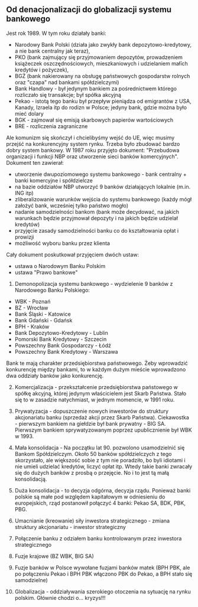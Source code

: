 Od denacjonalizacji do globalizacji systemu bankowego
-----------------------------------------------------

Jest rok 1989. W tym roku działały banki: 
- Narodowy Bank Polski (działa jako zwykły bank depozytowo-kredytowy, a nie bank centralny jak teraz), 
- PKO (bank zajmujący się przyjmowaniem depozytów, prowadzeniem książeczek oszczędnościowych, mieszkaniowych i udzielaniem małīch kredytów i pożyczek), 
- BGŻ (bank nakierowany na obsługę państwowych gospodarstw rolnych oraz "czapa" nad bankami spółdzielczymi)
- Bank Handlowy - był jedynym bankiem za pośrednictwem którego rozliczało się transakcje; był spółka akcyjną
- Pekao - istotą tego banku był przepływ pieniądza od emigrantów z USA, Kanady, Izraela itp do rodizn w Polsce; jedyny bank, gdzie można było mieć dolary
- BGK - zajmował się emisją skarbowych papierów wartościowych
- BRE - rozliczenia zagraniczne

Ale komunizm się skończył i chcielibyśmy wejść do UE, więc musimy przejść na konkurencyjny system rynku. Trzeba było zbudować bardzo dobry system bankowy. W 1987 roku przyjęto dokument: "Przebudowa organizacji i funkcji NBP oraz utworzenie sieci banków komercyjnych". Dokument ten zawierał:
- utworzenie dwupoziomowego systemu bankowego - bank centralny + banki komercyjne i spółdzielcze
- na bazie oddziałów NBP utworzyć 9 banków działających lokalnie (m.in. ING itp)
- zliberalizowanie warunków wejścia do systemu bankowego (każdy mógł założyć bank, wcześniej tylko państwo mogło)
- nadanie samodzielności bankom (bank może decydować, na jakich warunkach będzie przyjmował depozyty i na jakich będzie udzielał kredytów)
- przyjęcie zasady samodzielności banku co do kształtowania opłat i prowizji
- możliwość wyboru banku przez klienta

Cały dokument poskutkował przyjęciem dwóch ustaw:
- ustawa o Narodowym Banku Polskim
- ustawa "Prawo bankowe"

1. Demonopolizacja systemu bankowego - wydzielenie 9 banków z Narodowego Banku Polskiego:
- WBK - Poznań
- BZ - Wrocław
- Bank Śląski - Katowice
- Bank Gdański - Gdańsk
- BPH - Kraków
- Bank Depozytowo-Kredytowy - Lublin
- Pomorski Bank Kredytowy - Szczecin
- Powszechny Bank Gospodarczy - Łódź
- Powszechny Bank Kredytowy - Warszawa

Bank te mają charakter przedsiębiorstwa państwowego. Żeby wprowadzić konkurencję między bankami, to w każdym dużym mieście wprowadzono dwa oddziały banków jako konkurencję.

2. Komercjalizacja - przekształcenie przedsiębiorstwa państowego w spółkę akcyjną, której jedynym właścicielem jest Skarb Państwa. Stało się to w zasadzie natychmiast, w jednym momencie, w 1991 roku.

3. Prywatyzacja - dopuszczenie nowych inwestorów do struktury akcjonariatu banku (sprzedaż akcji przez Skarb Państwa).
Ciekawostka - pierwszym bankiem na giełdzie był bank prywatny - BIG SA. Pierwszym bankiem sprywatyzowanym poprzez upublicznienie był WBK w 1993.

4. Mała konsolidacja - Na początku lat 90. pozwolono usamodzielnić się Bankom Spółdzielczym. Około 50 banków spółdzielczych z tego skorzystało, ale większość sobie z tym nie poradziło, bo byli idiotami i nie umieli udzielać kredytów, liczyć opłat itp. Wtedy takie banki zwracały się do dużych banków z prosbą o przejęcie. No i to jest tą małą konsolidacją.

5. Duża konsolidacja - to decyzja odgórna, decyzja rządu. Ponieważ banki polskie są małe pod względem kapitałowym w odniesieniu do europejskich, rząd postanowił połączyć 4 banki: Pekao SA, BDK, PBK, PBG.

6. Umacnianie (kreowanie) siły inwestora strategicznego - zmiana struktury akcjonariatu - inwestor strategiczny

7. Połączenie banku z odziałem banku kontrolowanym przez inwestora strategicznego

8. Fuzje krajowe (BZ WBK, BIG SA)

9. Fuzje banków w Polsce wywołane fuzjami banków matek (BPH PBK, ale po połączeniu Pekao i BPH PBK włączono PBK do Pekao, a BPH stało się samodzielne)

10. Globalizacja - oddziaływania szerokiego otoczenia na sytuację na rynku polskim. Głównie chodzi o... kryzys!!!